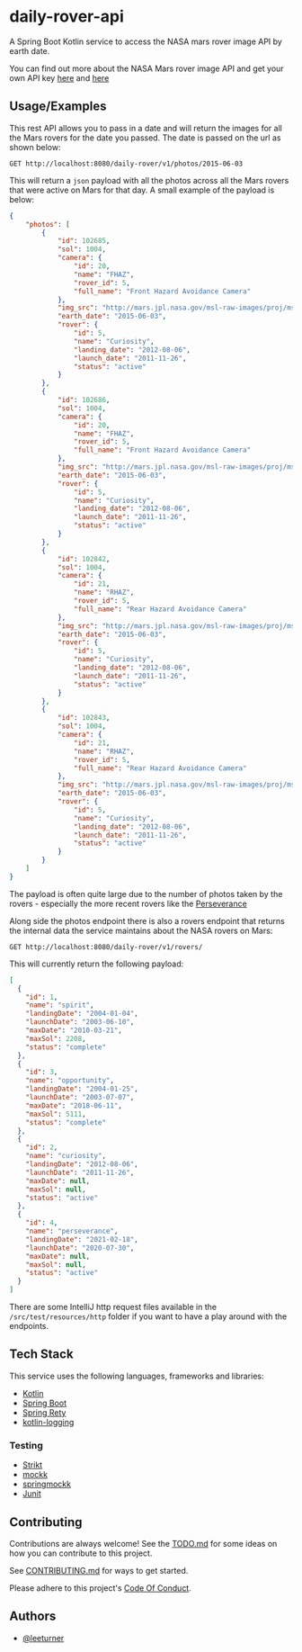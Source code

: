 # daily-rover-api
A Spring Boot Kotlin service to access the NASA mars rover image API by earth date.

You can find out more about the NASA Mars rover image API and get your own API key [here](https://api.nasa.gov) and [here](https://github.com/chrisccerami/mars-photo-api)
## Usage/Examples

This rest API allows you to pass in a date and will return the images for all the Mars rovers for the date you passed.  The date is passed on the url as shown below:

```
GET http://localhost:8080/daily-rover/v1/photos/2015-06-03
```

This will return a `json` payload with all the photos across all the Mars rovers that were active on Mars for that day.  A small example of the payload is below:

```json
{
    "photos": [
        {
            "id": 102685,
            "sol": 1004,
            "camera": {
                "id": 20,
                "name": "FHAZ",
                "rover_id": 5,
                "full_name": "Front Hazard Avoidance Camera"
            },
            "img_src": "http://mars.jpl.nasa.gov/msl-raw-images/proj/msl/redops/ods/surface/sol/01004/opgs/edr/fcam/FLB_486615455EDR_F0481570FHAZ00323M_.JPG",
            "earth_date": "2015-06-03",
            "rover": {
                "id": 5,
                "name": "Curiosity",
                "landing_date": "2012-08-06",
                "launch_date": "2011-11-26",
                "status": "active"
            }
        },
        {
            "id": 102686,
            "sol": 1004,
            "camera": {
                "id": 20,
                "name": "FHAZ",
                "rover_id": 5,
                "full_name": "Front Hazard Avoidance Camera"
            },
            "img_src": "http://mars.jpl.nasa.gov/msl-raw-images/proj/msl/redops/ods/surface/sol/01004/opgs/edr/fcam/FRB_486615455EDR_F0481570FHAZ00323M_.JPG",
            "earth_date": "2015-06-03",
            "rover": {
                "id": 5,
                "name": "Curiosity",
                "landing_date": "2012-08-06",
                "launch_date": "2011-11-26",
                "status": "active"
            }
        },
        {
            "id": 102842,
            "sol": 1004,
            "camera": {
                "id": 21,
                "name": "RHAZ",
                "rover_id": 5,
                "full_name": "Rear Hazard Avoidance Camera"
            },
            "img_src": "http://mars.jpl.nasa.gov/msl-raw-images/proj/msl/redops/ods/surface/sol/01004/opgs/edr/rcam/RLB_486615482EDR_F0481570RHAZ00323M_.JPG",
            "earth_date": "2015-06-03",
            "rover": {
                "id": 5,
                "name": "Curiosity",
                "landing_date": "2012-08-06",
                "launch_date": "2011-11-26",
                "status": "active"
            }
        },
        {
            "id": 102843,
            "sol": 1004,
            "camera": {
                "id": 21,
                "name": "RHAZ",
                "rover_id": 5,
                "full_name": "Rear Hazard Avoidance Camera"
            },
            "img_src": "http://mars.jpl.nasa.gov/msl-raw-images/proj/msl/redops/ods/surface/sol/01004/opgs/edr/rcam/RRB_486615482EDR_F0481570RHAZ00323M_.JPG",
            "earth_date": "2015-06-03",
            "rover": {
                "id": 5,
                "name": "Curiosity",
                "landing_date": "2012-08-06",
                "launch_date": "2011-11-26",
                "status": "active"
            }
        }
    ]
}
```
The payload is often quite large due to the number of photos taken by the rovers - especially the more recent rovers like the [Perseverance](https://mars.nasa.gov/mars2020/)

Along side the photos endpoint there is also a rovers endpoint that returns the internal data the service maintains about the NASA rovers on Mars:

```
GET http://localhost:8080/daily-rover/v1/rovers/
```

This will currently return the following payload:

```json
[
  {
    "id": 1,
    "name": "spirit",
    "landingDate": "2004-01-04",
    "launchDate": "2003-06-10",
    "maxDate": "2010-03-21",
    "maxSol": 2208,
    "status": "complete"
  },
  {
    "id": 3,
    "name": "opportunity",
    "landingDate": "2004-01-25",
    "launchDate": "2003-07-07",
    "maxDate": "2018-06-11",
    "maxSol": 5111,
    "status": "complete"
  },
  {
    "id": 2,
    "name": "curiosity",
    "landingDate": "2012-08-06",
    "launchDate": "2011-11-26",
    "maxDate": null,
    "maxSol": null,
    "status": "active"
  },
  {
    "id": 4,
    "name": "perseverance",
    "landingDate": "2021-02-18",
    "launchDate": "2020-07-30",
    "maxDate": null,
    "maxSol": null,
    "status": "active"
  }
]
```

There are some IntelliJ http request files available in the `/src/test/resources/http` folder if you want to have a play around with the endpoints.
## Tech Stack

This service uses the following languages, frameworks and libraries:

* [Kotlin](https://kotlinlang.org)
* [Spring Boot](https://github.com/spring-projects/spring-boot)
* [Spring Rety](https://github.com/spring-projects/spring-retry)
* [kotlin-logging](https://github.com/MicroUtils/kotlin-logging)

### Testing

* [Strikt](https://strikt.io)
* [mockk](https://github.com/mockk/mockk)
* [springmockk](https://github.com/Ninja-Squad/springmockk)
* [Junit](https://github.com/junit-team/junit5)

## Contributing

Contributions are always welcome!  See the [TODO.md](TODO.md) for some ideas on how you can contribute to this project.

See [CONTRIBUTING.md](CONTRIBUTING.md) for ways to get started.

Please adhere to this project's [Code Of Conduct](CONTRIBUTING.md).

## Authors

- [@leeturner](https://www.github.com/leeturner)
